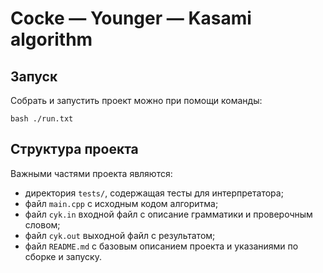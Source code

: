 # Cocke — Younger — Kasami algorithm

## Запуск

Собрать и запустить проект можно при помощи команды:

```
bash ./run.txt
```

## Структура проекта

Важными частями проекта являются:

- директория `tests/`, содержащая тесты для интерпретатора;
- файл `main.cpp` с исходным кодом алгоритма;
- файл `cyk.in` входной файл с описание грамматики и проверочным словом;
- файл `cyk.out` выходной файл с результатом;
- файл `README.md` с базовым описанием проекта и указаниями по сборке и запуску.

